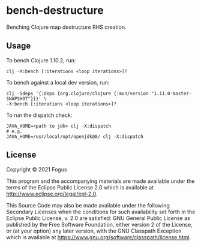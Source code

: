 # bench-destructure

Benching Clojure map destructure RHS creation.

## Usage

To bench Clojure 1.10.2, run:

    clj -X:bench [:iterations <loop iterations>]?

To bench against a local dev version, run:

    clj -Sdeps '{:deps {org.clojure/clojure {:mvn/version "1.11.0-master-SNAPSHOT"}}}' \
	-X:bench [:iterations <loop iterations>]?

To run the dispatch check:

    JAVA_HOME=<path to jdk> clj -X:dispatch
	# e.g. 
	JAVA_HOME=/usr/local/opt/openjdk@8/ clj -X:dispatch

## License

Copyright © 2021 Fogus

This program and the accompanying materials are made available under the
terms of the Eclipse Public License 2.0 which is available at
http://www.eclipse.org/legal/epl-2.0.

This Source Code may also be made available under the following Secondary
Licenses when the conditions for such availability set forth in the Eclipse
Public License, v. 2.0 are satisfied: GNU General Public License as published by
the Free Software Foundation, either version 2 of the License, or (at your
option) any later version, with the GNU Classpath Exception which is available
at https://www.gnu.org/software/classpath/license.html.
